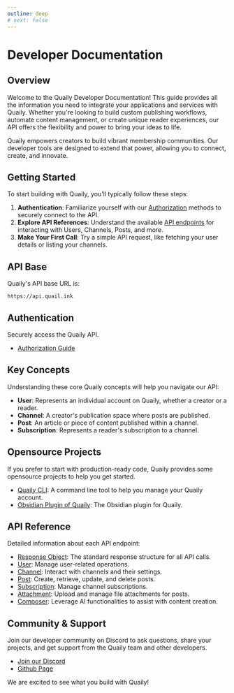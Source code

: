 ```yaml
---
outline: deep
# next: false
---
```


# Developer Documentation

## Overview

Welcome to the Quaily Developer Documentation! This guide provides all the information you need to integrate your applications and services with Quaily. Whether you're looking to build custom publishing workflows, automate content management, or create unique reader experiences, our API offers the flexibility and power to bring your ideas to life.

Quaily empowers creators to build vibrant membership communities. Our developer tools are designed to extend that power, allowing you to connect, create, and innovate.

## Getting Started

To start building with Quaily, you'll typically follow these steps:

1.  **Authentication**: Familiarize yourself with our [Authorization](./authorization.md) methods to securely connect to the API.
2.  **Explore API References**: Understand the available [API endpoints](#api-reference) for interacting with Users, Channels, Posts, and more.
3.  **Make Your First Call**: Try a simple API request, like fetching your user details or listing your channels.

## API Base

Quaily's API base URL is:

```
https://api.quail.ink
```

## Authentication

Securely access the Quaily API.

- [Authorization Guide](./authorization.md)

## Key Concepts

Understanding these core Quaily concepts will help you navigate our API:

- **User**: Represents an individual account on Quaily, whether a creator or a reader.
- **Channel**: A creator's publication space where posts are published.
- **Post**: An article or piece of content published within a channel.
- **Subscription**: Represents a reader's subscription to a channel.

## Opensource Projects

If you prefer to start with production-ready code, Quaily provides some opensource projects to help you get started.

- [Quaily CLI](https://github.com/quailyquaily/quail-cli): A command line tool to help you manage your Quaily account.
- [Obsidian Plugin of Quaily](https://github.com/quailyquaily/obsidian-quail): The Obsidian plugin for Quaily.

## API Reference

Detailed information about each API endpoint:

- [Response Object](./api/response-object.md): The standard response structure for all API calls.
- [User](./api/user.md): Manage user-related operations.
- [Channel](./api/channel.md): Interact with channels and their settings.
- [Post](./api/post.md): Create, retrieve, update, and delete posts.
- [Subscription](./api/subscription.md): Manage channel subscriptions.
- [Attachment](./api/attachment.md): Upload and manage file attachments for posts.
- [Composer](./api/composer.md): Leverage AI functionalities to assist with content creation.

## Community & Support

Join our developer community on Discord to ask questions, share your projects, and get support from the Quaily team and other developers.

- [Join our Discord](https://discord.gg/FWrJ8bwhwe)
- [Github Page](https://github.com/quailyquaily)

We are excited to see what you build with Quaily!
